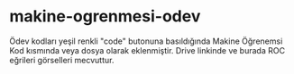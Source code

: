 # makine-ogrenmesi-odev
Ödev kodları yeşil renkli "code" butonuna basıldığında
Makine Öğrenemsi Kod kısmında veya dosya olarak eklenmiştir.
Drive linkinde ve burada ROC eğrileri görselleri mecvuttur.
